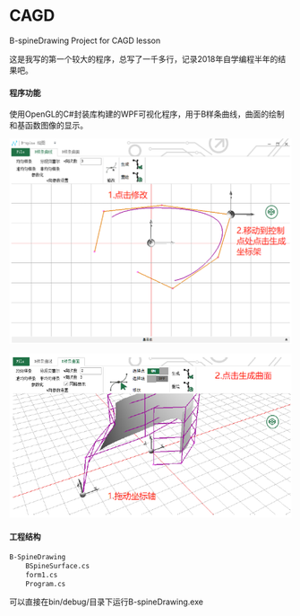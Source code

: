 # CAGD
B-spineDrawing Project for CAGD lesson

这是我写的第一个较大的程序，总写了一千多行，记录2018年自学编程半年的结果吧。

#### 程序功能
使用OpenGL的C#封装库构建的WPF可视化程序，用于B样条曲线，曲面的绘制和基函数图像的显示。

![avatar](/pic/curve.png)

![avatar](/pic/show.png)

#### 工程结构
	B-SpineDrawing
		BSpineSurface.cs
		form1.cs
		Program.cs

可以直接在bin/debug/目录下运行B-spineDrawing.exe
